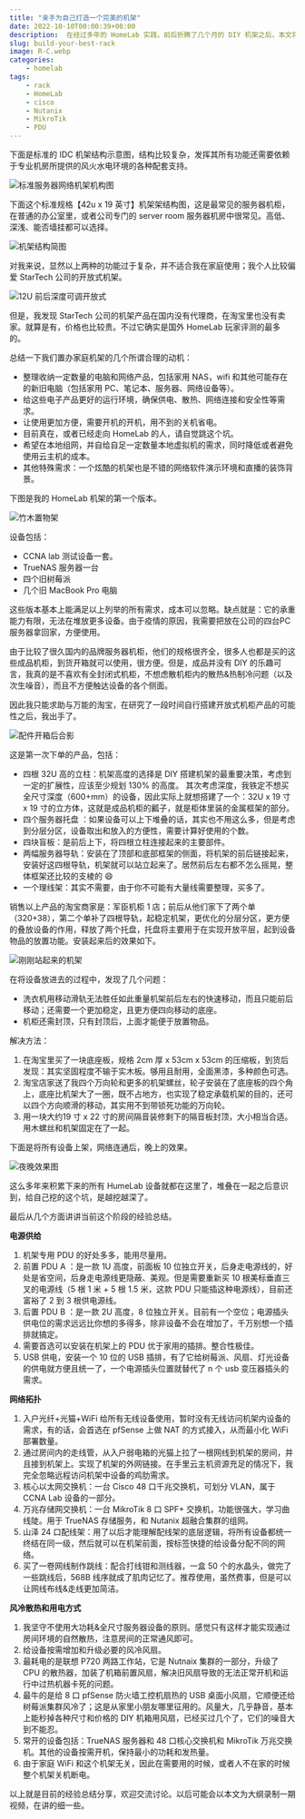 ```yaml
---
title: "亲手为自己打造一个完美的机架"
date: 2022-10-10T00:00:39+08:00
description:  在经过多年的 HomeLab 实践，前后折腾了几个月的 DIY 机架之后，本文将家庭服务器机架搭建想法和经验总结一下。
slug: build-your-best-rack
image: R-C.webp
categories:
    - homelab
tags:
    - rack
    - HomeLab
    - cisco
    - Nutanix
    - MikroTik
    - PDU
---
```

下面是标准的 IDC 机架结构示意图，结构比较复杂，发挥其所有功能还需要依赖于专业机房所提供的风火水电环境的各种配套支持。

![标准服务器网络机架机构图](HTB1GD4ePFXXXXXCXVXXq6xXFXXXr.webp)

下面这个标准规格【42u x 19 英寸】机架架结构图，这是最常见的服务器机柜，在普通的办公室里，或者公司专门的 server room 服务器机房中很常见。高低、深浅、能否墙挂都可以选择。

![机架结构简图](R-C.webp)

对我来说，显然以上两种的功能过于复杂，并不适合我在家庭使用；我个人比较偏爱 StarTech 公司的开放式机架。

![12U 前后深度可调开放式](1013689771.webp)

但是，我发现 StarTech 公司的机架产品在国内没有代理商，在淘宝里也没有卖家。就算是有，价格也比较贵。不过它确实是国外 HomeLab 玩家评测的最多的。

总结一下我们置办家庭机架的几个所谓合理的动机：

* 整理收纳一定数量的电脑和网络产品，包括家用 NAS，wifi 和其他可能存在的新旧电脑（包括家用 PC、笔记本、服务器、网络设备等）。
* 给这些电子产品更好的运行环境，确保供电、散热、网络连接和安全性等需求。
* 让使用更加方便，需要开机的开机，用不到的关机省电。
* 目前真在，或者已经走向 HomeLab 的人，请自觉跳这个坑。
* 希望在本地组网，并自给自足一定数量本地虚拟机的需求，同时降低或者避免使用云主机的成本。
* 其他特殊需求：一个炫酷的机架也是不错的网络软件演示环境和直播的装饰背景。

下图是我的 HomeLab 机架的第一个版本。

![竹木置物架](bamboo-rack.webp)

设备包括：

* CCNA lab 测试设备一套。
* TrueNAS 服务器一台
* 四个旧树莓派
* 几个旧 MacBook Pro 电脑

这些版本基本上能满足以上列举的所有需求，成本可以忽略。缺点就是：它的承重能力有限，无法在堆放更多设备。由于疫情的原因，我需要把放在公司的四台PC服务器拿回家，方便使用。

由于比较了很久国内的品牌服务器机柜，他们的规格很齐全，很多人也都是买的这些成品机柜，到货开箱就可以使用，很方便。但是，成品并没有 DIY 的乐趣可言，我真的是不喜欢有全封闭式机柜，不想虑散机柜内的散热&热制冷问题（以及次生噪音），而且不方便触达设备的各个侧面。

因此我只能求助与万能的淘宝，在研究了一段时间自行搭建开放式机柜产品的可能性之后，我出手了。

![配件开箱后合影](rack-parts.webp)

这是第一次下单的产品，包括：

* 四根 32U 高的立柱：机架高度的选择是 DIY 搭建机架的最重要决策，考虑到一定的扩展性，应该至少规划 130% 的高度。 其次考虑深度，我铁定不想买全尺寸深度（600+mm）的设备，因此实际上就想搭建了一个：32U x 19 寸 x 19 寸的立方体，这就是成品机柜的瓤子，就是柜体里装的金属框架的部分。
* 四个服务器托盘 ：如果设备可以上下堆叠的话，其实也不用这么多，但是考虑到分层分区，设备取出和放入的方便性，需要计算好使用的个数。
* 四块盲板：是前后上下，将四根立柱连接起来的主要部件。
* 两幅服务器导轨：安装在了顶部和底部框架的侧面，将机架的前后链接起来，安装好这四根导轨，机架就可以站立起来了。居然前后左右都不怎么摇晃，整体框架还比较的支棱的 😄
* 一个理线架：其实不需要，由于你不可能有大量线需要整理，买多了。

销售以上产品的淘宝商家是：军臣机柜 1 店；前后从他们家下了两个单（320+38），第二个单补了四根导轨，起稳定机架，更优化的分层分区，更方便的叠放设备的作用，释放了两个托盘，托盘将主要用于在实现开放平层，起到设备物品的放置功能。安装起来后的效果如下。

![刚刚站起来的机架](rack-bate-version.webp)

在将设备放进去的过程中，发现了几个问题：

* 洗衣机用移动滑轨无法胜任如此重量机架前后左右的快速移动，而且只能前后移动；还需要一个更加稳定，且更方便四向移动的底座。
* 机柜还需封顶，只有封顶后，上面才能便于放置物品。

解决方法：

1. 在淘宝里买了一块底座板，规格 2cm 厚 x 53cm x 53cm 的压缩板，到货后发现：其实坚固程度不输于实木板。够用且耐用，全面黑漆，多种颜色可选。
2. 淘宝店家送了我四个万向轮和更多的机架螺丝，轮子安装在了底座板的四个角上，底座比机架大了一圈，既不占地方，也实现了稳定承载机架的目的，还可以四个方向顺滑的移动，其实用不到带锁死功能的万向轮。
3. 用一块大约19 寸 x 22 寸的房间隔音装修剩下的隔音板封顶，大小相当合适。用木螺丝和机架固定在了一起。

下面是将所有设备上架，网络连通后，晚上的效果。

![夜晚效果图](rack-night-view.webp)

这么多年来积累下来的所有 HumeLab 设备就都在这里了，堆叠在一起之后意识到，给自己挖的这个坑，是越挖越深了。

最后从几个方面讲讲当前这个阶段的经验总结。

**电源供给**

1. 机架专用 PDU 的好处多多，能用尽量用。
2. 前置 PDU A ：是一款 1U 高度，前面板 10 位独立开关，后身走电源线的，好处是省空间，后身走电源线更隐蔽、美观。但是需要重新买 10 根美标垂直三叉的电源线（5 根 1 米 + 5 根 1.5 米，这款 PDU 只能插这种电源线），目前还富裕了 2 到 3 根供电源线。
3. 后置 PDU B ：是一款 2U 高度，8 位独立开关。目前有一个空位；电源插头供电位的需求远远比你想的多得多，除非设备不会在增加了，千万别想一个插排就搞定。
4. 需要首选可以安装在机架上的 PDU 优于家用的插排。整合性极佳。
5. USB 供电，安装一个 10 位的 USB 插排，有了它给树莓派、风扇、灯光设备的供电就方便且统一了，一个电源插头位置就替代了 n 个 usb 变压器插头的需求。

**网络拓扑**

1. 入户光纤+光猫+WiFi 给所有无线设备使用，暂时没有无线访问机架内设备的需求，有的话，会首选在 pfSense 上做 NAT 的方式接入，从而最小化 WiFi 部署数量。
2. 通过房间内的走线管，从入户弱电箱的光猫上拉了一根网线到机架的房间，并且接到机架上。实现了机架的外网链接。在手里云主机资源充足的情况下，我完全忽略远程访问机架中设备的鸡肋需求。
3. 核心以太网交换机：一台 Cisco 48 口千兆交换机，可划分 VLAN，属于 CCNA Lab 设备的一部分。
4. 万兆存储网交换机：一台 MikroTik 8 口 SPF+ 交换机，功能很强大，学习曲线陡。用于 TrueNAS 存储服务，和 Nutanix 超融合集群的组网。
5. 山泽 24 口配线架：用了以后才能理解配线架的底层逻辑，将所有设备都统一终结在同一级，然后就可以在机架前面，按标签快捷的给设备分配不同的网络。
6. 买了一卷网线制作跳线：配合打线钳和测线器，一盒 50 个的水晶头，做完了一些跳线后，568B 线序就成了肌肉记忆了。推荐使用，虽然费事，但是可以让网线布线&走线更加简洁。

**风冷散热和用电方式**

1. 我坚守不使用大功耗&全尺寸服务器设备的原则。感觉只有这样才能实现通过房间环境的自然散热，注意房间的正常通风即可。
2. 给设备按需增加和升级必要的风冷风扇。
3. 最耗电的是联想 P720 两路工作站，它是 Nutnaix 集群的一部分，升级了 CPU 的散热器，加装了机箱前置风扇，解决旧风扇导致的无法正常开机和运行中过热机器卡死的问题。
4. 最牛的是给 8 口 pfSense 防火墙工控机扇热的 USB 桌面小风扇，它顺便还给树莓派集群风冷了；这是从家里小朋友哪里征用的。风量大，几乎静音，基本上能秒掉各种尺寸和价格的 DIY 机箱用风扇，已经买过几个了，它们的噪音大到不能忍。
5. 常开的设备包括：TrueNAS 服务器和 48 口核心交换机和 MikroTik 万兆交换机。其他的设备按需开机，保持最小的功耗和发热量。
6. 由于家庭 WiFi 和这个机架无关，因此在需要用的时候，或者人不在家的时候整个机架关机断电。

以上就是目前的经验总结分享，欢迎交流讨论。以后可能会以本文为大纲录制一期视频，在讲的细一些。
